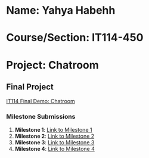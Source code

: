 # Name: Yahya Habehh
# Course/Section: IT114-450
# Project: Chatroom

## Final Project
[IT114 Final Demo: Chatroom](https://www.youtube.com/watch?v=GfM7Fxl8GGs)

### Milestone Submissions

1. **Milestone 1**: [Link to Milestone 1](https://github.com/FreePalestine7/yh68-it114-450/blob/main/yh68_it114-module-5-project-milestone-1_IT114-450-M2024.pdf)
2. **Milestone 2**: [Link to Milestone 2](https://github.com/FreePalestine7/yh68-it114-450/blob/main/yh68_it114-milestone-2-chatroom-2024-m24_IT114-450-M2024.pdf)
3. **Milestone 3**: [Link to Milestone 3](https://github.com/FreePalestine7/yh68-it114-450/blob/main/yh68_it114-milestone-3-chatroom-2024-m24_IT114-450-M2024.pdf)
4. **Milestone 4**: [Link to Milestone 4](https://github.com/FreePalestine7/yh68-it114-450/blob/main/yh68_it114-milestone-4-chatroom-2024-m24_IT114-450-M2024.pdf)